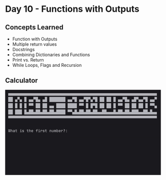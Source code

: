 # Day 10 - Functions with Outputs
## Concepts Learned
- Function with Outputs
- Multiple return values
- Docstrings
- Combining Dictionaries and Functions
- Print vs. Return
- While Loops, Flags and Recursion
## Calculator
![Day 010 Code Demo](../gifs/Day010.gif)

